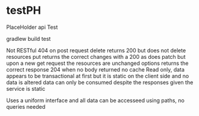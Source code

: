 # testPH
PlaceHolder api Test

gradlew build test

Not RESTful
404 on post request
delete returns 200 but does not delete resources
put returns the correct changes with a 200 
as does patch but upon a new get request the resources are unchanged
options returns the correct response 204 when no body returned
no cache 
Read only, data appears to be transactional at first but it is static on the client side and no data is altered
data can only be consumed despite the responses given the service is static

Uses a uniform interface and all data can be accesseed using paths, no queries needed
